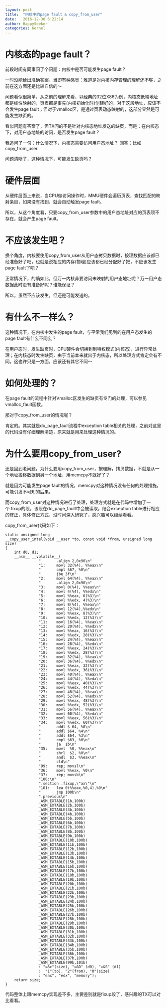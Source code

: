 ```yaml
---
layout: post
title:  "内核中的page fault & copy_from_user"
date:   2016-12-30 6:22:14
author: HappySeeker
categories: Kernel
---
```


# 内核态的page fault？

前段时间有同事问了个问题：内核中是否可能发生page fault？

一时没能给出准确答案，当即有种感觉：难道是对内核内存管理的理解还不够，之前在这方面还是比较自信的～

问题看似很简单，从之前的理解来看，以经典的32位X86为例，内核态低端地址都是线性映射的，页表都是事先(内核初始化时)创建好的，对于这段地址，应该不会发生page fault；但对于vmalloc区，是通过页表动态映射的，这部分显然是可能发生缺页的。

看似问题有答案了，但TX问的不是针对内核态地址发送的缺页，而是：在内核态下，对用户态地址的访问，是否发生page fault？

我追问了一句：什么情况下，内核态需要访问用户态地址？ 回答：比如copy_from_user.

问题清晰了，这种情况下，可能发生缺页吗？

# 硬件层面

从硬件层面上来说，当CPU做访问操作时，MMU硬件会遍历页表，查找匹配的映射条目，如果没有找到，就会自动触发page fault。

所以，从这个角度看，只要copy_from_user参数中的用户态地址对应的页表项不存在，就会产生page fault。

# 不应该发生吧？

换个角度，内核要使用copy_from_user从用户态拷贝数据时，按理数据应该都已经准备好了吧，也就是说相应的内存(物理)应该都已经分配好了把，不应该发生page fault了吧？

正常情况下，的确如此，但万一内核非要访问未映射的用户态地址呢？万一用户态数据此时没有准备好呢？谁能保证？

所以，虽然不应该发生，但还是可能发送的。

# 有什么不一样么？

这种情况下，在内核中发生的page fault，与平常我们见到的在用户态发生的page fault有什么不同么？

在用户态时，发生缺页时，CPU硬件会切换到到特权模式(内核态)，进行异常处理；在内核态时发生缺页，由于当前本来就出于内核态，所以处理方式肯定会有不同。这也许只是一方面，应该还有其它不同～

# 如何处理的？

在page fault的流程中针对Vmalloc区发生的缺页有专门的处理，可以参见vmalloc_fault函数。

那对于copy_from_user的情况呢？

肯定的。其实就是do_page_fault流程中exception table相关的处理，之前对这里的代码没有仔细理解清楚，原来就是用来处理这种情况的。

# 为什么要用copy_from_user?

还是回到老问题，为什么要用copy_from_user，按理解，拷贝数据，不就是从一个地址搬移数据到另一个地址，用memcpy不就好了？

就是因为可能发生page fault的情况，memcpy对这种情况没有任何的处理措施，可能引发不可知的后果。

而copy_from_user对这种情况进行了处理，处理方式就是在代码中增加了一个.fixup的段，该段在do_page_fault中会被读取，结合exception table进行相应的修正，具体修正方式，没时间深入研究了，感兴趣可以继续看看。

copy_from_user代码如下：

    static unsigned long
    __copy_user_intel(void __user *to, const void *from, unsigned long size)
    {
    	int d0, d1;
    	__asm__ __volatile__(
    		       "       .align 2,0x90\n"
    		       "1:     movl 32(%4), %%eax\n"
    		       "       cmpl $67, %0\n"
    		       "       jbe 3f\n"
    		       "2:     movl 64(%4), %%eax\n"
    		       "       .align 2,0x90\n"
    		       "3:     movl 0(%4), %%eax\n"
    		       "4:     movl 4(%4), %%edx\n"
    		       "5:     movl %%eax, 0(%3)\n"
    		       "6:     movl %%edx, 4(%3)\n"
    		       "7:     movl 8(%4), %%eax\n"
    		       "8:     movl 12(%4),%%edx\n"
    		       "9:     movl %%eax, 8(%3)\n"
    		       "10:    movl %%edx, 12(%3)\n"
    		       "11:    movl 16(%4), %%eax\n"
    		       "12:    movl 20(%4), %%edx\n"
    		       "13:    movl %%eax, 16(%3)\n"
    		       "14:    movl %%edx, 20(%3)\n"
    		       "15:    movl 24(%4), %%eax\n"
    		       "16:    movl 28(%4), %%edx\n"
    		       "17:    movl %%eax, 24(%3)\n"
    		       "18:    movl %%edx, 28(%3)\n"
    		       "19:    movl 32(%4), %%eax\n"
    		       "20:    movl 36(%4), %%edx\n"
    		       "21:    movl %%eax, 32(%3)\n"
    		       "22:    movl %%edx, 36(%3)\n"
    		       "23:    movl 40(%4), %%eax\n"
    		       "24:    movl 44(%4), %%edx\n"
    		       "25:    movl %%eax, 40(%3)\n"
    		       "26:    movl %%edx, 44(%3)\n"
    		       "27:    movl 48(%4), %%eax\n"
    		       "28:    movl 52(%4), %%edx\n"
    		       "29:    movl %%eax, 48(%3)\n"
    		       "30:    movl %%edx, 52(%3)\n"
    		       "31:    movl 56(%4), %%eax\n"
    		       "32:    movl 60(%4), %%edx\n"
    		       "33:    movl %%eax, 56(%3)\n"
    		       "34:    movl %%edx, 60(%3)\n"
    		       "       addl $-64, %0\n"
    		       "       addl $64, %4\n"
    		       "       addl $64, %3\n"
    		       "       cmpl $63, %0\n"
    		       "       ja  1b\n"
    		       "35:    movl  %0, %%eax\n"
    		       "       shrl  $2, %0\n"
    		       "       andl  $3, %%eax\n"
    		       "       cld\n"
    		       "99:    rep; movsl\n"
    		       "36:    movl %%eax, %0\n"
    		       "37:    rep; movsb\n"
    		       "100:\n"
    		       ".section .fixup,\"ax\"\n"
    		       "101:   lea 0(%%eax,%0,4),%0\n"
    		       "       jmp 100b\n"
    		       ".previous\n"
    		       _ASM_EXTABLE(1b,100b)
    		       _ASM_EXTABLE(2b,100b)
    		       _ASM_EXTABLE(3b,100b)
    		       _ASM_EXTABLE(4b,100b)
    		       _ASM_EXTABLE(5b,100b)
    		       _ASM_EXTABLE(6b,100b)
    		       _ASM_EXTABLE(7b,100b)
    		       _ASM_EXTABLE(8b,100b)
    		       _ASM_EXTABLE(9b,100b)
    		       _ASM_EXTABLE(10b,100b)
    		       _ASM_EXTABLE(11b,100b)
    		       _ASM_EXTABLE(12b,100b)
    		       _ASM_EXTABLE(13b,100b)
    		       _ASM_EXTABLE(14b,100b)
    		       _ASM_EXTABLE(15b,100b)
    		       _ASM_EXTABLE(16b,100b)
    		       _ASM_EXTABLE(17b,100b)
    		       _ASM_EXTABLE(18b,100b)
    		       _ASM_EXTABLE(19b,100b)
    		       _ASM_EXTABLE(20b,100b)
    		       _ASM_EXTABLE(21b,100b)
    		       _ASM_EXTABLE(22b,100b)
    		       _ASM_EXTABLE(23b,100b)
    		       _ASM_EXTABLE(24b,100b)
    		       _ASM_EXTABLE(25b,100b)
    		       _ASM_EXTABLE(26b,100b)
    		       _ASM_EXTABLE(27b,100b)
    		       _ASM_EXTABLE(28b,100b)
    		       _ASM_EXTABLE(29b,100b)
    		       _ASM_EXTABLE(30b,100b)
    		       _ASM_EXTABLE(31b,100b)
    		       _ASM_EXTABLE(32b,100b)
    		       _ASM_EXTABLE(33b,100b)
    		       _ASM_EXTABLE(34b,100b)
    		       _ASM_EXTABLE(35b,100b)
    		       _ASM_EXTABLE(36b,100b)
    		       _ASM_EXTABLE(37b,100b)
    		       _ASM_EXTABLE(99b,101b)
    		       : "=&c"(size), "=&D" (d0), "=&S" (d1)
    		       :  "1"(to), "2"(from), "0"(size)
    		       : "eax", "edx", "memory");
    	return size;
    }

代码整体上跟memcpy实现差不多，主要差别就是fixup段了，感兴趣的TX可以对比看看。
